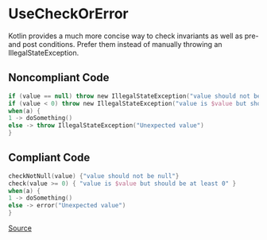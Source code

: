 # UseCheckOrError

Kotlin provides a much more concise way to check invariants as well as pre- and post conditions.
Prefer them instead of manually throwing an IllegalStateException.

## Noncompliant Code

```kotlin
if (value == null) throw new IllegalStateException("value should not be null")
if (value < 0) throw new IllegalStateException("value is $value but should be at least 0")
when(a) {
1 -> doSomething()
else -> throw IllegalStateException("Unexpected value")
}
```
## Compliant Code

```kotlin
checkNotNull(value) {"value should not be null"}
check(value >= 0) { "value is $value but should be at least 0" }
when(a) {
1 -> doSomething()
else -> error("Unexpected value")
}
```

[Source](https://arturbosch.github.io/detekt/style.html#usecheckorerror)
